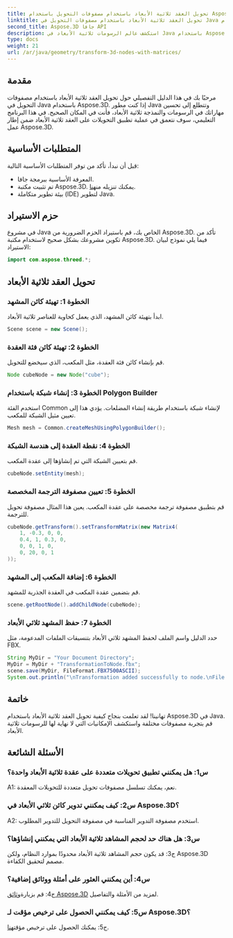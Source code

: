```yaml
---
title: تحويل العقد ثلاثية الأبعاد باستخدام مصفوفات التحويل باستخدام Aspose.3D
linktitle: تحويل العقد ثلاثية الأبعاد باستخدام مصفوفات التحويل في Java باستخدام Aspose.3D
second_title: Aspose.3D جافا API
description: استكشف عالم الرسومات ثلاثية الأبعاد في Java باستخدام Aspose.3D. تعلم كيفية تحويل العقد بسهولة باستخدام مصفوفات التحويل.
type: docs
weight: 21
url: /ar/java/geometry/transform-3d-nodes-with-matrices/
---
```

## مقدمة

مرحبًا بك في هذا الدليل التفصيلي حول تحويل العقد ثلاثية الأبعاد باستخدام مصفوفات التحويل في Java باستخدام Aspose.3D. إذا كنت مطور Java وتتطلع إلى تحسين مهاراتك في الرسومات والنمذجة ثلاثية الأبعاد، فأنت في المكان الصحيح. في هذا البرنامج التعليمي، سوف نتعمق في عملية تطبيق التحويلات على العقد ثلاثية الأبعاد ضمن إطار عمل Aspose.3D.

## المتطلبات الأساسية

قبل أن نبدأ، تأكد من توفر المتطلبات الأساسية التالية:

- المعرفة الأساسية ببرمجة جافا.
-  تم تثبيت مكتبة Aspose.3D. يمكنك تنزيله من[هنا](https://releases.aspose.com/3d/java/).
- بيئة تطوير متكاملة (IDE) لتطوير Java.

## حزم الاستيراد

في مشروع Java الخاص بك، قم باستيراد الحزم الضرورية من Aspose.3D. تأكد من تكوين مشروعك بشكل صحيح لاستخدام مكتبة Aspose.3D. فيما يلي نموذج لبيان الاستيراد:

```java
import com.aspose.threed.*;

```

## تحويل العقد ثلاثية الأبعاد

### الخطوة 1: تهيئة كائن المشهد

ابدأ بتهيئة كائن المشهد، الذي يعمل كحاوية للعناصر ثلاثية الأبعاد.

```java
Scene scene = new Scene();
```

### الخطوة 2: تهيئة كائن فئة العقدة

قم بإنشاء كائن فئة العقدة، مثل المكعب، الذي سيخضع للتحويل.

```java
Node cubeNode = new Node("cube");
```

### الخطوة 3: إنشاء شبكة باستخدام Polygon Builder

استخدم الفئة Common لإنشاء شبكة باستخدام طريقة إنشاء المضلعات. يؤدي هذا إلى تعيين مثيل الشبكة للمكعب.

```java
Mesh mesh = Common.createMeshUsingPolygonBuilder();
```

### الخطوة 4: نقطة العقدة إلى هندسة الشبكة

قم بتعيين الشبكة التي تم إنشاؤها إلى عقدة المكعب.

```java
cubeNode.setEntity(mesh);
```

### الخطوة 5: تعيين مصفوفة الترجمة المخصصة

قم بتطبيق مصفوفة ترجمة مخصصة على عقدة المكعب. يعين هذا المثال مصفوفة تحويل للترجمة.

```java
cubeNode.getTransform().setTransformMatrix(new Matrix4(
    1, -0.3, 0, 0,
    0.4, 1, 0.3, 0,
    0, 0, 1, 0,
    0, 20, 0, 1
));
```

### الخطوة 6: إضافة المكعب إلى المشهد

قم بتضمين عقدة المكعب في العقدة الجذرية للمشهد.

```java
scene.getRootNode().addChildNode(cubeNode);
```

### الخطوة 7: حفظ المشهد ثلاثي الأبعاد

حدد الدليل واسم الملف لحفظ المشهد ثلاثي الأبعاد بتنسيقات الملفات المدعومة، مثل FBX.

```java
String MyDir = "Your Document Directory";
MyDir = MyDir + "TransformationToNode.fbx";
scene.save(MyDir, FileFormat.FBX7500ASCII);
System.out.println("\nTransformation added successfully to node.\nFile saved at " + MyDir);
```

## خاتمة

تهانينا! لقد تعلمت بنجاح كيفية تحويل العقد ثلاثية الأبعاد باستخدام Aspose.3D في Java. قم بتجربة مصفوفات مختلفة واستكشف الإمكانيات التي لا نهاية لها للرسومات ثلاثية الأبعاد.

## الأسئلة الشائعة

### س1: هل يمكنني تطبيق تحويلات متعددة على عقدة ثلاثية الأبعاد واحدة؟

A1: نعم، يمكنك تسلسل مصفوفات تحويل متعددة للتحويلات المعقدة.

### س2: كيف يمكنني تدوير كائن ثلاثي الأبعاد في Aspose.3D؟

A2: استخدم مصفوفة التدوير المناسبة في مصفوفة التحويل للتدوير المطلوب.

### س3: هل هناك حد لحجم المشاهد ثلاثية الأبعاد التي يمكنني إنشاؤها؟

ج3: قد يكون حجم المشاهد ثلاثية الأبعاد محدودًا بموارد النظام، ولكن Aspose.3D مصمم لتحقيق الكفاءة.

### س4: أين يمكنني العثور على أمثلة ووثائق إضافية؟

 ج4: قم بزيارة[وثائق Aspose.3D](https://reference.aspose.com/3d/java/) لمزيد من الأمثلة والتفاصيل.

### س5: كيف يمكنني الحصول على ترخيص مؤقت لـ Aspose.3D؟

 ج5: يمكنك الحصول على ترخيص مؤقت[هنا](https://purchase.aspose.com/temporary-license/).
